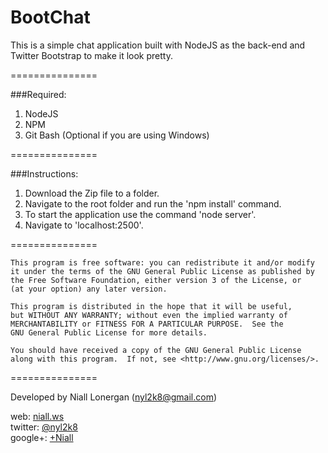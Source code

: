 BootChat
===============

This is a simple chat application built with NodeJS as the back-end and Twitter Bootstrap to make it look pretty.

===============

###Required:

1. NodeJS
2. NPM
3. Git Bash (Optional if you are using Windows)

===============

###Instructions:

1. Download the Zip file to a folder.
2. Navigate to the root folder and run the 'npm install' command.
3. To start the application use the command 'node server'.
4. Navigate to 'localhost:2500'.


===============

    This program is free software: you can redistribute it and/or modify
    it under the terms of the GNU General Public License as published by
    the Free Software Foundation, either version 3 of the License, or
    (at your option) any later version.

    This program is distributed in the hope that it will be useful,
    but WITHOUT ANY WARRANTY; without even the implied warranty of
    MERCHANTABILITY or FITNESS FOR A PARTICULAR PURPOSE.  See the
    GNU General Public License for more details.

    You should have received a copy of the GNU General Public License
    along with this program.  If not, see <http://www.gnu.org/licenses/>.

===============

Developed by Niall Lonergan (nyl2k8@gmail.com)

web:     [niall.ws](http://www.niall.ws) <br />
twitter: [@nyl2k8](https://twitter.com/nyl2k8) <br />
google+: [+Niall](https://plus.google.com/u/0/117475392576267866541/posts) <br />
